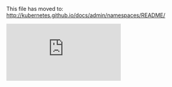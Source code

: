 <!-- BEGIN MUNGE: UNVERSIONED_WARNING -->


<!-- END MUNGE: UNVERSIONED_WARNING -->

This file has moved to: http://kubernetes.github.io/docs/admin/namespaces/README/




<!-- BEGIN MUNGE: IS_VERSIONED -->
<!-- TAG IS_VERSIONED -->
<!-- END MUNGE: IS_VERSIONED -->


<!-- BEGIN MUNGE: GENERATED_ANALYTICS -->
[![Analytics](https://kubernetes-site.appspot.com/UA-36037335-10/GitHub/docs/admin/namespaces/README.md?pixel)]()
<!-- END MUNGE: GENERATED_ANALYTICS -->
